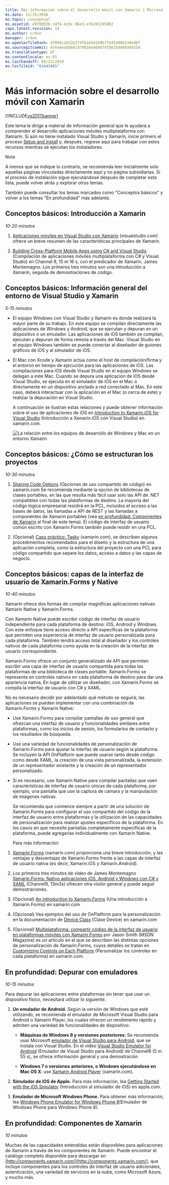 ```yaml
---
title: Más información sobre el desarrollo móvil con Xamarin | Microsoft Docs
ms.date: 11/15/2016
ms.topic: conceptual
ms.assetid: e970d936-1df4-4c0c-96e3-ef6191295882
caps.latest.revision: 14
ms.author: crdun
manager: crdun
ms.openlocfilehash: d709dc2b5262f4fbad341b0b77d45a90b138ed6f
ms.sourcegitcommit: 47eeeeadd84c879636e9d48747b615de69384356
ms.translationtype: HT
ms.contentlocale: es-ES
ms.lasthandoff: 04/23/2019
ms.locfileid: "63443985"
---
```

# <a name="learn-about-mobile-development-with-xamarin"></a>Más información sobre el desarrollo móvil con Xamarin
[!INCLUDE[vs2017banner](../includes/vs2017banner.md)]

Este tema le dirige a material de información general que le ayudará a comprender el desarrollo aplicaciones móviles multiplataforma con Xamarin. Si aún no tiene instalado Visual Studio y Xamarin, inicie primero el proceso [Setup and install](../cross-platform/setup-and-install.md) y, después, regrese aquí para trabajar con estos recursos mientras se ejecutan los instaladores.  
  
> [!NOTE]
> A menos que se indique lo contrario, se recomienda leer inicialmente solo aquellas páginas vinculadas directamente aquí y no página subsidiarias. Si el proceso de instalación sigue ejecutándose después de completar esta lista, puede volver atrás y explorar otros temas.  
>   
> También puede consultar los temas marcados como "Conceptos básicos" y volver a los temas "En profundidad" más adelante.  
  
## <a name="essentials-introduction-to-xamarin"></a>Conceptos básicos: Introducción a Xamarin  
 *10-20 minutos*  
  
1. [Aplicaciones móviles en Visual Studio con Xamarin](https://www.visualstudio.com/explore/xamarin-vs) (visualstudio.com) ofrece un breve resumen de las características principales de Xamarin.  
  
2. [Building Cross-Platform Mobile Apps using C# and Visual Studio](https://channel9.msdn.com/Events/Visual-Studio/Visual-Studio-2015-Final-Release-Event/Building-cross-platform-mobile-apps-using-C-and-Visual-Studio-2015) (Compilación de aplicaciones móviles multiplataforma con C# y Visual Studio) en Channel 9, 15 m 16 s, con el predicador de Xamarin, James Montemagno. Los primeros tres minutos son una introducción a Xamarin, seguida de demostraciones de código.  
  
## <a name="essentials-overview-of-the-visual-studio-and-xamarin-environment"></a>Conceptos básicos: Información general del entorno de Visual Studio y Xamarin  
 *5-15 minutos*  
  
- El equipo Windows con Visual Studio y Xamarin es donde realizará la mayor parte de su trabajo. En este equipo se compilan directamente las aplicaciones de Windows y Android, que se ejecutan y depuran en un dispositivo o un emulador. Las aplicaciones de iOS también se compilan, ejecutan y depuran de forma remota a través del Mac. Visual Studio en el equipo Windows también se puede conectar al diseñador de guiones gráficos de iOS y al simulador de iOS.  
  
- El Mac con Xcode y Xamarin actúa como el host de compilación/firma y el entorno en tiempo de ejecución para las aplicaciones de iOS. Las compilaciones para iOS desde Visual Studio en el equipo Windows se delegan a este Mac. Cuando se depura una aplicación de iOS desde Visual Studio, se ejecuta en el simulador de iOS en el Mac o directamente en un dispositivo anclado a red conectado al Mac. En este caso, deberá interactuar con la aplicación en el Mac (o cerca de este) y realizar la depuración en Visual Studio.  
  
  A continuación se ilustran estas relaciones y puede obtener información sobre el uso de aplicaciones de iOS en [Introduction to Xamarin.iOS for Visual Studio](http://developer.xamarin.com/guides/ios/getting_started/installation/windows/introduction_to_xamarin_ios_for_visual_studio/) (Introducción a Xamarin.iOS con Visual Studio) en xamarin.com.  
  
  ![La relación entre los equipos de desarrollo de Windows y Mac en un entorno Xamarin](../cross-platform/media/crossplat-xamarin-learn-1.png "CrossPlat Xamarin Learn 1")  
  
## <a name="essentials-how-projects-are-structured"></a>Conceptos básicos: ¿Cómo se estructuran los proyectos  
 *10-30 minutos*  
  
1. [Sharing Code Options](http://developer.xamarin.com/guides/cross-platform/application_fundamentals/building_cross_platform_applications/sharing_code_options/) (Opciones de uso compartido de código) en xamarin.com Se recomienda mediante la opción de bibliotecas de clases portables, en las que resulta más fácil usar solo las API de .NET compatibles con todas las plataformas de destino. La mayoría del código lógica empresarial residirá en la PCL, incluidos el acceso a las bases de datos, las llamadas a API de REST y las llamadas a componentes de Xamarin portables (vea [en profundidad: Componentes de Xamarin](#components) al final de este tema). El código de interfaz de usuario común escrito con Xamarin.Forms también puede residir en una PCL.  
  
2. (Opcional) [Caso práctico: Tasky](http://developer.xamarin.com/guides/cross-platform/application_fundamentals/building_cross_platform_applications/case_study-tasky/) (xamarin.com), se describen algunos procedimientos recomendados para el diseño y la estructura de una aplicación completa, como la estructura del proyecto con una PCL para código compartido que separe los datos, acceso a datos y las capas de negocio.  
  
## <a name="essentials-native-and-xamarinforms-ui-layers"></a>Conceptos básicos: capas de la interfaz de usuario de Xamarin.Forms y Native  
 *10-40 minutos*  
  
 Xamarin ofrece dos formas de compilar magníficas aplicaciones nativas: Xamarin Native y Xamarin.Forms.  
  
 Con Xamarin Native puede escribir código de interfaz de usuario independiente para cada plataforma de destino: iOS, Android y Windows.  Con este enfoque tiene acceso directo a API específicas de la plataforma que permiten una experiencia de interfaz de usuario personalizada para cada plataforma.  También tendrá acceso total al diseñador y los controles nativos de cada plataforma como ayuda en la creación de la interfaz de usuario correspondiente.  
  
 Xamarin.Forms ofrece un conjunto generalizado de API que permiten escribir una capa de interfaz de usuario compartida para todas las plataformas de una biblioteca de clases portable.  Xamarin.Forms se representa en controles nativos en cada plataforma de destino para dar una apariencia nativa.  En lugar de utilizar un diseñador, con Xamarin.Forms se compila la interfaz de usuario con C# y XAML.  
  
 No es necesario decidir por adelantado qué método se seguirá; las aplicaciones se pueden implementar con una combinación de Xamarin.Forms y Xamarin Native:  
  
- Use Xamarin.Forms para compilar pantallas de uso general que ofrezcan una interfaz de usuario y funcionalidades similares entre plataformas, como los inicios de sesión, los formularios de contacto y los resultados de búsqueda.  
  
- Use una variedad de funcionalidades de personalización de Xamarin.Forms para ajustar la interfaz de usuario según la plataforma. Se incluyen la API OnPlatform que puede usarse tanto desde código como desde XAML, la creación de una vista personalizada, la extensión de un representador existente y la creación de un representador personalizado.  
  
- Si es necesario, use Xamarin Native para compilar pantallas que usen características de interfaz de usuario únicas de cada plataforma; por ejemplo, una pantalla que use la captura de cámara y la manipulación de imágenes nativas.  
  
  Se recomienda que comience siempre a partir de una solución de Xamarin.Forms para configurar el uso compartido del código de la interfaz de usuario entre plataformas y la utilización de las capacidades de personalización para realizar ajustes específicos de la plataforma. En los casos en que necesite pantallas completamente específicas de la plataforma, puede agregarlas individualmente con Xamarin Native.  
  
  Para más información:  
  
1. [Xamarin.Forms](http://developer.xamarin.com/guides/cross-platform/xamarin-forms/) (xamarin.com) proporciona una breve introducción, y las ventajas y desventajas de Xamarin.Forms frente a las capas de interfaz de usuario nativa (es decir, Xamarin.iOS y Xamarin.Android).  
  
2. Los primeros tres minutos de vídeo de James Montemagno [Xamarin.Forms: Nativo aplicaciones iOS, Android y Windows con C# y XAML](https://channel9.msdn.com/events/Visual-Studio/Connect-event-2015/704) (Channel9, 13m3s) ofrecen otra visión general y puede seguir demostraciones.  
  
3. (Opcional) [An Introduction to Xamarin.Forms](http://developer.xamarin.com/guides/cross-platform/xamarin-forms/getting-started/introduction-to-xamarin-forms/) (Una introducción a Xamarin.Forms) en xamarin.com  
  
4. (Opcional) Vea ejemplos del uso de OnPlatform para la personalización en la documentación de [Device Class](http://developer.xamarin.com/guides/xamarin-forms/platform-features/device/) (Clase Device) en xamarin.com  
  
5. (Opcional) [Multiplataforma: compartir código de la interfaz de usuario en plataformas móviles con Xamarin.Forms](https://msdn.microsoft.com/magazine/dn904669.aspx) por Jason Smith (MSDN Magazine) es un artículo en el que se describen las distintas opciones de personalización de Xamarin.Forms, cuyos detalles se tratan en [Customizing Controls on Each Platform](http://developer.xamarin.com/guides/xamarin-forms/custom-renderer/) (Personalizar los controles en cada plataforma) en xamarin.com.  
  
## <a name="deeper-dive-debugging-with-emulators"></a>En profundidad: Depurar con emuladores  
 *10-15 minutos*  
  
 Para depurar las aplicaciones entre plataformas sin tener que usar un dispositivo físico, necesitará utilizar lo siguiente:  
  
1. **Un emulador de Android.** Según la versión de Windows que esté utilizando, se recomienda el emulador de Microsoft Visual Studio para Android o Xamarin Player, los cuales ofrecen un rendimiento rápido y admiten una variedad de funcionalidades de dispositivo:  
  
    - **Máquinas de Windows 8 y versiones posteriores:** Se recomienda usar Microsoft [emulador de Visual Studio para Android](https://www.visualstudio.com/features/msft-android-emulator-vs.aspx), que se instala con Visual Studio.  En el vídeo [Visual Studio Emulator for Android](https://channel9.msdn.com/events/Visual-Studio/Connect-event-2015/711) (Emulador de Visual Studio para Android) de Channel9 (5 m 55 s), se ofrece información general y una demostración  
  
    - **Windows 7 o versiones anteriores, o Windows ejecutándose en Mac OS X**: use [Xamarin Android Player](http://developer.xamarin.com/guides/android/getting_started/installation/android-player) (xamarin.com).  
  
2. **Simulador de iOS de Apple.** Para más información, lea [Getting Started with the iOS Simulator](https://developer.apple.com/library/prerelease/content/documentation/IDEs/Conceptual/iOS_Simulator_Guide/GettingStartedwithiOSSimulator/GettingStartedwithiOSSimulator.html#//apple_ref/doc/uid/TP40012848-CH5-SW1) (Introducción al simulador de iOS) en apple.com.  
  
3. **Emulador de Microsoft Windows Phone.** Para obtener más información, lea [Windows Phone Emulator for Windows Phone 8](https://msdn.microsoft.com/library/dn632391.aspx)(Emulador de Windows Phone para Windows Phone 8).  
  
## <a name="components"></a> En profundidad: Componentes de Xamarin  
 *10 minutos*  
  
 Muchas de las capacidades extendidas están disponibles para aplicaciones de Xamarin a través de los componentes de Xamarin. Puede encontrar el catálogo completo disponible para descargar en [http://components.xamarin.com/](http://components.xamarin.com/), que incluye componentes para los controles de interfaz de usuario adicionales, autenticación, una variedad de servicios en la nube, como Microsoft Azure, y mucho más.
